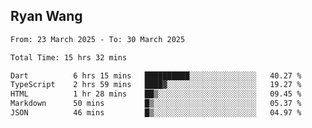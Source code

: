 ## Ryan Wang

<!--START_SECTION:waka-->

```txt
From: 23 March 2025 - To: 30 March 2025

Total Time: 15 hrs 32 mins

Dart          6 hrs 15 mins   ██████████░░░░░░░░░░░░░░░   40.27 %
TypeScript    2 hrs 59 mins   ████▓░░░░░░░░░░░░░░░░░░░░   19.27 %
HTML          1 hr 28 mins    ██▒░░░░░░░░░░░░░░░░░░░░░░   09.45 %
Markdown      50 mins         █▒░░░░░░░░░░░░░░░░░░░░░░░   05.37 %
JSON          46 mins         █▒░░░░░░░░░░░░░░░░░░░░░░░   04.97 %
```

<!--END_SECTION:waka-->
